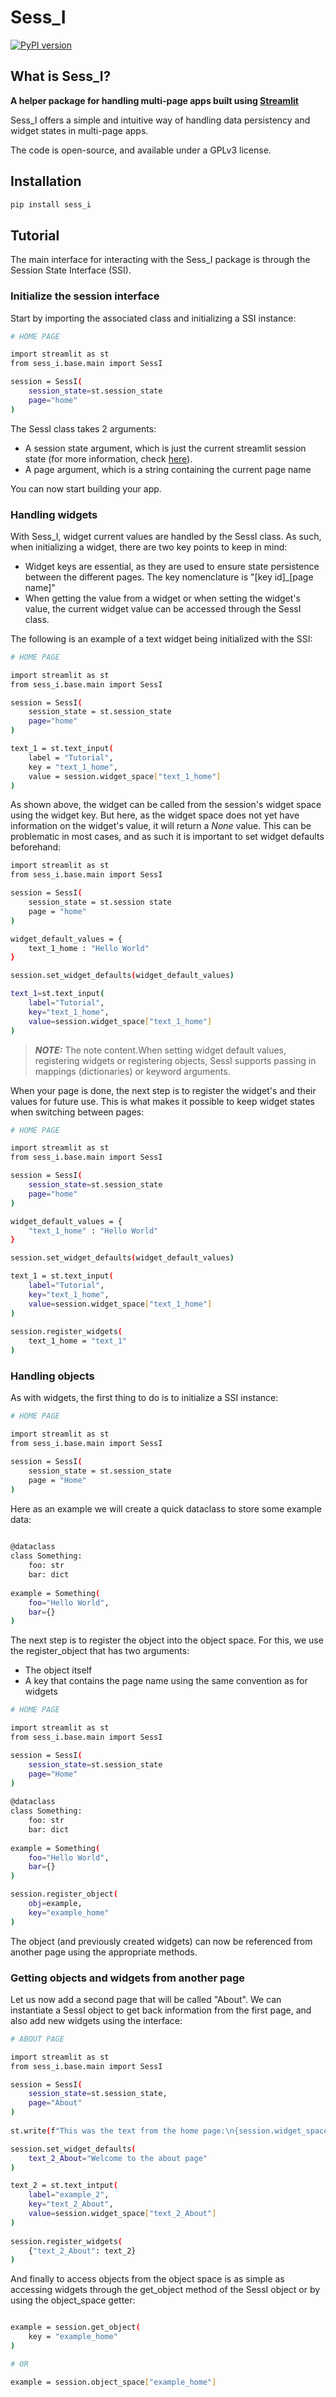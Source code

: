 # Sess_I

[![PyPI version](https://badge.fury.io/py/sess-i.svg)](https://badge.fury.io/py/sess-i)

## What is Sess_I?
**A helper package for handling multi-page apps built using [Streamlit](https://streamlit.io/)**

Sess_I offers a simple and intuitive way of handling data persistency and widget states in multi-page apps.

The code is open-source, and available under a GPLv3 license. 

## Installation

```sh
pip install sess_i
```

## Tutorial

The main interface for interacting with the Sess_I package is through the Session State Interface (SSI). 

### Initialize the session interface

Start by importing the associated  class and initializing a SSI instance:

```sh
# HOME PAGE

import streamlit as st
from sess_i.base.main import SessI

session = SessI(
    session_state=st.session_state
    page="home"
)
```

The SessI class takes 2 arguments:
    
* A session state argument, which is just the current streamlit session state (for more information, 
      check [here](https://docs.streamlit.io/library/advanced-features/session-state)). 
* A page argument, which is a string containing the current page name

You can now start building your app. 

### Handling widgets

With Sess_I, widget current values are handled by the SessI class. As such, when  initializing a widget, there are two 
key points to keep in mind:

* Widget keys are essential, as they are used to ensure state persistence between the different pages. The key 
  nomenclature is "[key id]_[page name]"
* When getting the value from a widget or when setting the widget's value, the current widget value can be accessed 
  through the SessI class.

The following is an example of a text widget being initialized with the SSI:

```sh
# HOME PAGE

import streamlit as st
from sess_i.base.main import SessI

session = SessI(
    session_state = st.session_state
    page="home"
)

text_1 = st.text_input(
    label = "Tutorial",
    key = "text_1_home",
    value = session.widget_space["text_1_home"]
)
```

As shown above, the widget can be called from the session's widget space using the widget key. But here, as the widget 
space does not yet have information on the widget's value, it will return a *None* value. This can be problematic in 
most cases, and as such it is important to set widget defaults beforehand:

```sh
import streamlit as st
from sess_i.base.main import SessI

session = SessI(
    session_state = st.session state
    page = "home"
)

widget_default_values = {
    text_1_home : "Hello World"
}

session.set_widget_defaults(widget_default_values)

text_1=st.text_input(
    label="Tutorial",
    key="text_1_home",
    value=session.widget_space["text_1_home"]
)
```

> **_NOTE:_**  The note content.When setting widget default values, registering widgets or registering objects, SessI supports passing in mappings
(dictionaries) or keyword arguments.

When your page is done, the next step is to register the widget's and their values for future use. This is what makes 
it possible to keep widget states when switching between pages:

```sh
# HOME PAGE

import streamlit as st
from sess_i.base.main import SessI

session = SessI(
    session_state=st.session_state
    page="home"
)

widget_default_values = {
    "text_1_home" : "Hello World"
}

session.set_widget_defaults(widget_default_values)

text_1 = st.text_input(
    label="Tutorial",
    key="text_1_home",
    value=session.widget_space["text_1_home"]
)
  
session.register_widgets(
    text_1_home = "text_1"
)
```

### Handling objects

As with widgets, the first thing to do is to initialize a SSI instance:

```sh
# HOME PAGE

import streamlit as st
from sess_i.base.main import SessI

session = SessI(
    session_state = st.session_state
    page = "Home"
)

```

Here as an example we will create a quick dataclass to store some example data:

```sh
  
@dataclass
class Something:
    foo: str
    bar: dict
    
example = Something(
    foo="Hello World",
    bar={}
)

```

The next step is to register the object into the object space. For this, we use the register_object that has two 
arguments:

* The object itself
* A key that contains the page name using the same convention as for widgets

```sh
# HOME PAGE

import streamlit as st
from sess_i.base.main import SessI

session = SessI(
    session_state=st.session_state
    page="Home"
)
  
@dataclass
class Something:
    foo: str
    bar: dict
    
example = Something(
    foo="Hello World",
    bar={}
)

session.register_object(
    obj=example,
    key="example_home"
)

```

The object (and previously created widgets) can now be referenced from another page using the appropriate methods.

### Getting objects and widgets from another page

Let us now add a second page that will be called "About". We can instantiate a SessI object to get back information 
from the first page, and also add new widgets using the interface:

```sh
# ABOUT PAGE

import streamlit as st
from sess_i.base.main import SessI

session = SessI(
    session_state=st.session_state,
    page="About"
)
  
st.write(f"This was the text from the home page:\n{session.widget_space['text_1_home']}")

session.set_widget_defaults(
    text_2_About="Welcome to the about page"
)

text_2 = st.text_intput(
    label="example_2",
    key="text_2_About",
    value=session.widget_space["text_2_About"]
)
  
session.register_widgets(
    {"text_2_About": text_2}
)
```

And finally to access objects from the object space is as simple as accessing widgets through the get_object method of 
the SessI object or by using the object_space getter:

```sh

example = session.get_object(
    key = "example_home"
)

# OR

example = session.object_space["example_home"]

```

